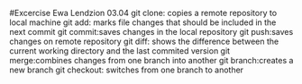 #Excercise
Ewa Lendzion 03.04
git clone: copies a remote repository to local machine
git add: marks file changes that should be included in the next commit
git commit:saves changes in the local repository
git push:saves changes on remote repository
git diff: shows the difference between the current working directory and the last commited version
git merge:combines changes from one branch into another
git branch:creates a new branch
git checkout: switches from one branch to another

